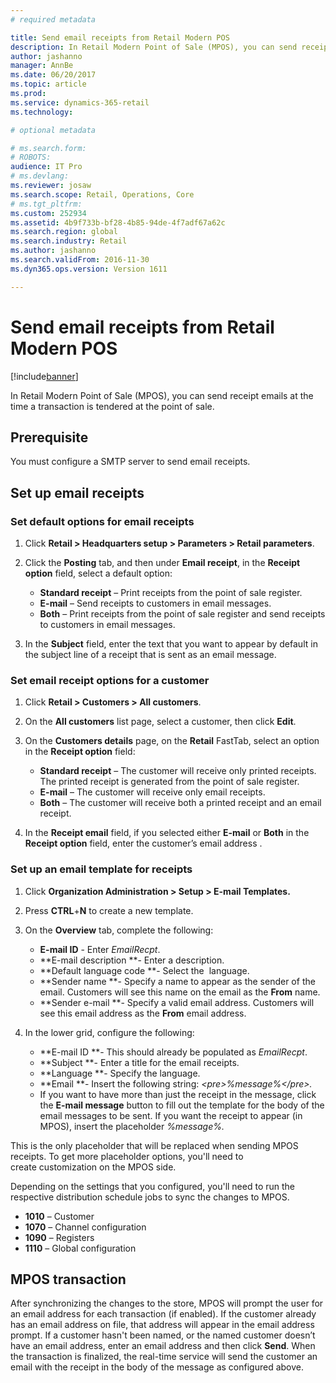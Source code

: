 ```yaml
---
# required metadata

title: Send email receipts from Retail Modern POS
description: In Retail Modern Point of Sale (MPOS), you can send receipt emails at the time a transaction is tendered at the point of sale.  
author: jashanno
manager: AnnBe
ms.date: 06/20/2017
ms.topic: article
ms.prod: 
ms.service: dynamics-365-retail
ms.technology: 

# optional metadata

# ms.search.form: 
# ROBOTS: 
audience: IT Pro
# ms.devlang: 
ms.reviewer: josaw
ms.search.scope: Retail, Operations, Core
# ms.tgt_pltfrm: 
ms.custom: 252934
ms.assetid: 4b9f733b-bf28-4b85-94de-4f7adf67a62c
ms.search.region: global
ms.search.industry: Retail
ms.author: jashanno
ms.search.validFrom: 2016-11-30
ms.dyn365.ops.version: Version 1611

---
```


# Send email receipts from Retail Modern POS

[!include[banner](includes/banner.md)]


In Retail Modern Point of Sale (MPOS), you can send receipt emails at the time a transaction is tendered at the point of sale.  

Prerequisite
------------

You must configure a SMTP server to send email receipts. 

## Set up email receipts
### Set default options for email receipts

1.  Click **Retail &gt; Headquarters setup &gt; Parameters &gt; Retail parameters**.
2.  Click the **Posting** tab, and then under **Email receipt**, in the **Receipt option** field, select a default option:
    -   **Standard receipt** – Print receipts from the point of sale register.
    -   **E-mail** – Send receipts to customers in email messages.
    -   **Both** – Print receipts from the point of sale register and send receipts to customers in email messages.

3.  In the **Subject** field, enter the text that you want to appear by default in the subject line of a receipt that is sent as an email message.

### Set email receipt options for a customer

1.  Click **Retail &gt; Customers &gt; All customers**.
2.  On the **All customers** list page, select a customer, then click **Edit**.
3.  On the **Customers details** page, on the **Retail** FastTab, select an option in the **Receipt option** field:
    -   **Standard receipt** – The customer will receive only printed receipts. The printed receipt is generated from the point of sale register.
    -   **E-mail** – The customer will receive only email receipts.
    -   **Both** – The customer will receive both a printed receipt and an email receipt.

4.  In the **Receipt email** field, if you selected either **E-mail** or **Both** in the **Receipt option** field, enter the customer’s email address .

### Set up an email template for receipts

1.  Click **Organization Administration &gt; Setup &gt; E-mail Templates.**
2.  Press **CTRL**+**N** to create a new template.
3.  On the **Overview** tab, complete the following:
    -   **E-mail ID** - Enter *EmailRecpt*.
    -   **E-mail description **- Enter a description.
    -   **Default language code **- Select the  language.
    -   **Sender name **- Specify a name to appear as the sender of the email. Customers will see this name on the email as the **From** name.
    -   **Sender e-mail **- Specify a valid email address. Customers will see this email address as the **From** email address.

4.  In the lower grid, configure the following:
    -   **E-mail ID **- This should already be populated as *EmailRecpt*.
    -   **Subject **- Enter a title for the email receipts.
    -   **Language **- Specify the language.
    -   **Email **- Insert the following string: *&lt;pre&gt;%message%&lt;/pre&gt;.*
    -   If you want to have more than just the receipt in the message, click the **E-mail message** button to fill out the template for the body of the email messages to be sent. If you want the receipt to appear (in MPOS), insert the placeholder *%message%.*

This is the only placeholder that will be replaced when sending MPOS receipts. To get more placeholder options, you'll need to create customization on the MPOS side.

Depending on the settings that you configured, you'll need to run the respective distribution schedule jobs to sync the changes to MPOS.

-   **1010** – Customer
-   **1070** – Channel configuration
-   **1090** – Registers
-   **1110** – Global configuration

## MPOS transaction
After synchronizing the changes to the store, MPOS will prompt the user for an email address for each transaction (if enabled). If the customer already has an email address on file, that address will appear in the email address prompt. If a customer hasn't been named, or the named customer doesn’t have an email address, enter an email address and then click **Send**. When the transaction is finalized, the real-time service will send the customer an email with the receipt in the body of the message as configured above.



